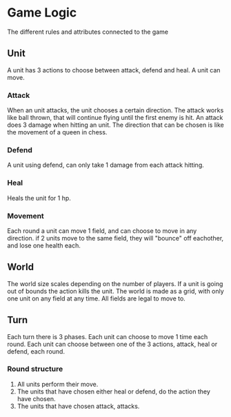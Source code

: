 # Game Logic

The different rules and attributes connected to the game

## Unit

A unit has 3 actions to choose between attack, defend and heal. A unit can move.

### Attack

When an unit attacks, the unit chooses a certain direction. The attack works like ball thrown, that will continue flying until the first enemy is hit. An attack does 3 damage when hitting an unit. The direction that can be chosen is like the movement of a queen in chess.

### Defend

A unit using defend, can only take 1 damage from each attack hitting.

### Heal

Heals the unit for 1 hp.

### Movement

Each round a unit can move 1 field, and can choose to move in any direction. if 2 units move to the same field, they will "bounce" off eachother, and lose one health each.

## World
The world size scales depending on the number of players. If a unit is going out of bounds the action kills the unit.
The world is made as a grid, with only one unit on any field at any time. All fields are legal to move to.

## Turn
Each turn there is 3 phases.
Each unit can choose to move 1 time each round.
Each unit can choose between one of the 3 actions, attack, heal or defend, each round.

### Round structure
1. All units perform their move.
2. The units that have chosen either heal or defend, do the action they have chosen.
3. The units that have chosen attack, attacks.
